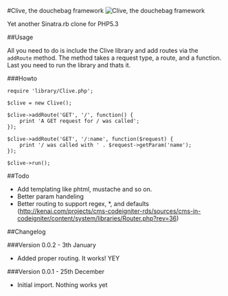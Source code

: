 #Clive, the douchebag framework
![Clive, the douchebag framework](http://i.imgur.com/V9tE6.jpg)

Yet another Sinatra.rb clone for PHP5.3

##Usage

All you need to do is include the Clive library and add routes via the `addRoute` method. The method takes a request type, a route, and a function. Last you need to run the library and thats it.

###Howto

    require 'library/Clive.php';
    
    $clive = new Clive();
    
    $clive->addRoute('GET', '/', function() {
        print 'A GET request for / was called';
    });
    
    $clive->addRoute('GET', '/:name', function($request) {
        print '/ was called with ' . $request->getParam('name');
    });
    
    $clive->run();

##Todo

 * Add templating like phtml, mustache and so on.
 * Better param handeling
 * Better routing to support regex, *, and defaults (http://kenai.com/projects/cms-codeigniter-rds/sources/cms-in-codeigniter/content/system/libraries/Router.php?rev=36)

##Changelog

###Version 0.0.2 - 3th January

 * Added proper routing. It works! YEY

###Version 0.0.1 - 25th December

 * Initial import. Nothing works yet
